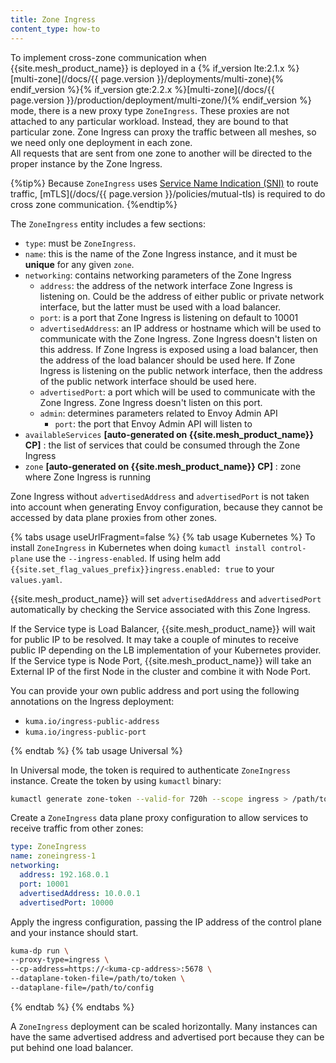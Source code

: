 ```yaml
---
title: Zone Ingress
content_type: how-to
---
```


To implement cross-zone communication when {{site.mesh_product_name}} is deployed in a {% if_version lte:2.1.x %}[multi-zone](/docs/{{ page.version }}/deployments/multi-zone){% endif_version %}{% if_version gte:2.2.x %}[multi-zone](/docs/{{ page.version }}/production/deployment/multi-zone/){% endif_version %} mode, there is a new proxy type `ZoneIngress`.
These proxies are not attached to any particular workload. Instead, they are bound to that particular zone.
Zone Ingress can proxy the traffic between all meshes, so we need only one deployment in each zone.  
All requests that are sent from one zone to another will be directed to the proper instance by the Zone Ingress.

{%tip%}
Because `ZoneIngress` uses [Service Name Indication (SNI)](https://en.wikipedia.org/wiki/Server_Name_Indication) to route traffic, [mTLS](/docs/{{ page.version }}/policies/mutual-tls) is required to do cross zone communication.
{%endtip%}

The `ZoneIngress` entity includes a few sections:

* `type`: must be `ZoneIngress`.
* `name`: this is the name of the Zone Ingress instance, and it must be **unique** for any given `zone`.
* `networking`: contains networking parameters of the Zone Ingress
    * `address`: the address of the network interface Zone Ingress is listening on. Could be the address of either
      public or private network interface, but the latter must be used with a load balancer.
    * `port`: is a port that Zone Ingress is listening on default to 10001
    * `advertisedAddress`: an IP address or hostname which will be used to communicate with the Zone Ingress. Zone Ingress
      doesn't listen on this address. If Zone Ingress is exposed using a load balancer, then the address of the load balancer
      should be used here. If Zone Ingress is listening on the public network interface, then the address of the public network
      interface should be used here.
    * `advertisedPort`: a port which will be used to communicate with the Zone Ingress. Zone Ingress doesn't listen on this port.
    * `admin`: determines parameters related to Envoy Admin API
      * `port`: the port that Envoy Admin API will listen to
* `availableServices` **[auto-generated on {{site.mesh_product_name}} CP]** : the list of services that could be consumed through the Zone Ingress
* `zone` **[auto-generated on {{site.mesh_product_name}} CP]** : zone where Zone Ingress is running 

Zone Ingress without `advertisedAddress` and `advertisedPort` is not taken into account when generating Envoy configuration, because they cannot be accessed by data plane proxies from other zones.

{% tabs usage useUrlFragment=false %}
{% tab usage Kubernetes %}
To install `ZoneIngress` in Kubernetes when doing `kumactl install control-plane` use the `--ingress-enabled`. If using helm add `{{site.set_flag_values_prefix}}ingress.enabled: true` to your `values.yaml`.

{{site.mesh_product_name}} will set `advertisedAddress` and `advertisedPort` automatically by checking the Service associated with this Zone Ingress.

If the Service type is Load Balancer, {{site.mesh_product_name}} will wait for public IP to be resolved. It may take a couple of minutes to receive public IP depending on the LB implementation of your Kubernetes provider.
If the Service type is Node Port, {{site.mesh_product_name}} will take an External IP of the first Node in the cluster and combine it with Node Port.

You can provide your own public address and port using the following annotations on the Ingress deployment:
* `kuma.io/ingress-public-address`
* `kuma.io/ingress-public-port`

{% endtab %}
{% tab usage Universal %}

In Universal mode, the token is required to authenticate `ZoneIngress` instance. Create the token by using `kumactl` binary:

```bash
kumactl generate zone-token --valid-for 720h --scope ingress > /path/to/token
```

Create a `ZoneIngress` data plane proxy configuration to allow services to receive traffic from other zones:

```yaml
type: ZoneIngress
name: zoneingress-1
networking:
  address: 192.168.0.1
  port: 10001
  advertisedAddress: 10.0.0.1
  advertisedPort: 10000
```

Apply the ingress configuration, passing the IP address of the control plane and your instance should start.

```bash
kuma-dp run \
--proxy-type=ingress \
--cp-address=https://<kuma-cp-address>:5678 \
--dataplane-token-file=/path/to/token \
--dataplane-file=/path/to/config
```

{% endtab %}
{% endtabs %}

A `ZoneIngress` deployment can be scaled horizontally. Many instances can have the same advertised address and advertised port because they can be put behind one load balancer.
